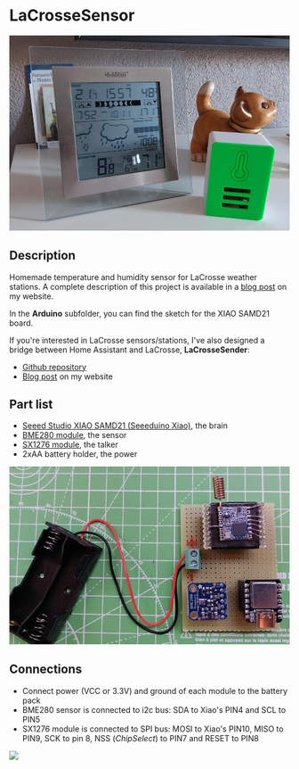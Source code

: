 # LaCrosseSensor
![](https://github.com/lucadentella/LaCrosseSensor/raw/main/images/cover.jpg)

## Description
Homemade temperature and humidity sensor for LaCrosse weather stations.
A complete description of this project is available in a [blog post]() on my website.

In the **Arduino** subfolder, you can find the sketch for the XIAO SAMD21 board.

If you're interested in LaCrosse sensors/stations, I've also designed a bridge between Home Assistant and LaCrosse, **LaCrosseSender**:
- [Github repository](https://github.com/lucadentella/LaCrosseSender)
- [Blog post](https://www.lucadentella.it/en/2024/11/03/da-home-assistant-a-stazione-meteo-la-crosse/) on my website

## Part list
- [Seeed Studio XIAO SAMD21 (Seeeduino Xiao)](https://www.seeedstudio.com/Seeeduino-XIAO-Arduino-Microcontroller-SAMD21-Cortex-M0+-p-4426.html), the brain
- [BME280 module](https://it.aliexpress.com/w/wholesale-bme280-module.html), the sensor
- [SX1276 module](https://it.aliexpress.com/w/wholesale-sx1276-module.html), the talker
- 2xAA battery holder, the power

![](https://github.com/lucadentella/LaCrosseSensor/raw/main/images/project.jpg)

## Connections
- Connect power (VCC or 3.3V) and ground of each module to the battery pack
- BME280 sensor is connected to i2c bus: SDA to Xiao's PIN4 and SCL to PIN5
- SX1276 module is connected to SPI bus: MOSI to Xiao's PIN10, MISO to PIN9, SCK to pin 8, NSS (*ChipSelect*) to PIN7 and RESET to PIN8

![](https://github.com/lucadentella/LaCrosseSensor/raw/main/images/connections.jpg)